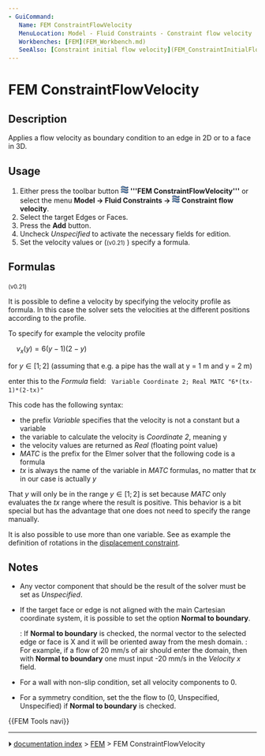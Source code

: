 ```yaml
---
- GuiCommand:
   Name: FEM ConstraintFlowVelocity
   MenuLocation: Model - Fluid Constraints - Constraint flow velocity
   Workbenches: [FEM](FEM_Workbench.md)
   SeeAlso: [Constraint initial flow velocity](FEM_ConstraintInitialFlowVelocity.md)
---
```


# FEM ConstraintFlowVelocity

## Description

Applies a flow velocity as boundary condition to an edge in 2D or to a face in 3D.

## Usage

1.  Either press the toolbar button **<img src="images/FEM_ConstraintFlowVelocity.svg" width=16px> '''FEM ConstraintFlowVelocity'''** or select the menu **Model → Fluid Constraints → <img src="images/FEM_ConstraintFlowVelocity.svg" width=16px> Constraint flow velocity**.
2.  Select the target Edges or Faces.
3.  Press the **Add** button.
4.  Uncheck *Unspecified* to activate the necessary fields for edition.
5.  Set the velocity values or (<small>(v0.21)</small> ) specify a formula.

## Formulas


<small>(v0.21)</small> 

It is possible to define a velocity by specifying the velocity profile as formula. In this case the solver sets the velocities at the different positions according to the profile.

To specify for example the velocity profile

$\quad
v_{x} (y)=6\left(y-1\right)\left(2-y\right)$

for $y\in[1;2]$ (assuming that e.g. a pipe has the wall at y = 1 m and y = 2 m)

enter this to the *Formula* field: ` Variable Coordinate 2; Real MATC "6*(tx-1)*(2-tx)"`

This code has the following syntax:

-   the prefix *Variable* specifies that the velocity is not a constant but a variable
-   the variable to calculate the velocity is *Coordinate 2*, meaning y
-   the velocity values are returned as *Real* (floating point value)
-   *MATC* is the prefix for the Elmer solver that the following code is a formula
-   *tx* is always the name of the variable in *MATC* formulas, no matter that *tx* in our case is actually *y*

That *y* will only be in the range $y\in[1;2]$ is set because *MATC* only evaluates the *tx* range where the result is positive. This behavior is a bit special but has the advantage that one does not need to specify the range manually.

It is also possible to use more than one variable. See as example the definition of rotations in the [displacement constraint](FEM_ConstraintDisplacement#Rotations.md).

## Notes

-   Any vector component that should be the result of the solver must be set as *Unspecified*.
-   If the target face or edge is not aligned with the main Cartesian coordinate system, it is possible to set the option **Normal to boundary**.

    :   If **Normal to boundary** is checked, the normal vector to the selected edge or face is X and it will be oriented away from the mesh domain.
    :   For example, if a flow of 20 mm/s of air should enter the domain, then with **Normal to boundary** one must input -20 mm/s in the *Velocity x* field.

-   For a wall with non-slip condition, set all velocity components to 0.
-   For a symmetry condition, set the the flow to (0, Unspecified, Unspecified) if **Normal to boundary** is checked.




 {{FEM Tools navi}}



---
⏵ [documentation index](../README.md) > [FEM](Category_FEM.md) > FEM ConstraintFlowVelocity
